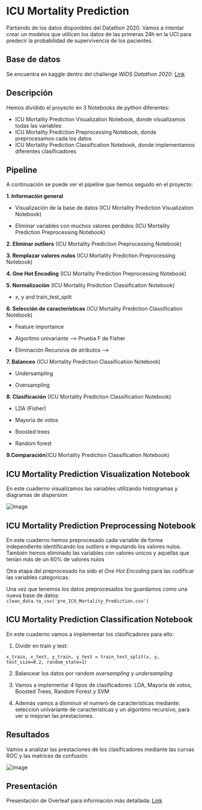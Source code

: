 # ICU Mortality Prediction 

Partiendo de los datos disponibles del Datathon 2020. Vamos a intentar crear un modelos que utilicen los datos de las primeras 24h en la UCI para predecir la probabilidad de supervivencia de los pacientes.

## Base de datos 
Se encuentra en kaggle dentro del challenge *WiDS Datathon 2020*:
[Link](https://www.kaggle.com/c/widsdatathon2020/data)	

## Descripción 
Hemos dividido el proyecto en 3 Notebooks de python diferentes:
* ICU Mortality Prediction Visualization Notebook, donde visualizamos todas las variables
* ICU Mortality Prediction Preprocessing Notebook, donde preprocesamos cada los datos 
* ICU Mortality Prediction Classification Notebook, donde implementamos diferentes clasificadores 
## Pipeline 
A continuación se puede ver el pipeline que hemos seguido en el proyecto:


**1. Información general**

* Visualización de la base de datos (ICU Mortality Prediction Visualization Notebook)

*  Eliminar variables con muchos valores perdidos (ICU Mortality Prediction Preprocessing Notebook)
  
  
**2. Eliminar outliers** (ICU Mortality Prediction Preprocessing Notebook)


**3. Remplazar valores nulos** (ICU Mortality Prediction Preprocessing Notebook)


**4. One Hot Encoding** (ICU Mortality Prediction Preprocessing Notebook)


**5. Normalización** (ICU Mortality Prediction Classification Notebook)

* x, y and train_test_split 


**6. Selección de características** (ICU Mortality Prediction Classification Notebook)

* Feature importance

* Algoritmo univariante --> Prueba F de Fisher

* Eliminación Recursiva de atributos --> 
 
 **7. Balanceo** (ICU Mortality Prediction Classification Notebook)
    
* Undersampling

* Oversampling
 
 **8. Clasificación** (ICU Mortality Prediction Classification Notebook)
 
* LDA (Fisher)
 
* Mayoría de votos
 
* Boosted trees
   
* Random forest
    
 **9.Comparación**(ICU Mortality Prediction Classification Notebook)
 
 ## ICU Mortality Prediction Visualization Notebook 
 En este cuaderno visualizamos las variables utilizando histogramas y diagramas de dispersion
 
 
 ![Image](https://github.com/vdvran/ICU/blob/master/imagenes/visualizacion.png)

 ## ICU Mortality Prediction Preprocessing Notebook
 En este cuaderno hemos preprocesado cada variable de forma independiente identificando los outliers e imputando los valores nulos. También hemos eliminado las variables con valores unicos y aquellas que tenían más de un 60% de valores nulos
 
 
 Otra etapa del preprocesado ha sido el *One Hot Encoding* para las codificar las variables categoricas. 
 
 
 Una vez que tenemos los datos preprocesados los guardamos como una nueva base de datos: 
 `clean_data.to_csv('pre_ICU_Mortality_Prediction.csv')`
 
 ## ICU Mortality Prediction Classification Notebook
 En este cuaderno vamos a implementar los clasificadores para ello:

1. Dividir en train y test:


`x_train, x_test, y_train, y_test = train_test_split(x, y, test_size=0.2, random_state=1)`

2. Balancear los datos por random *oversampling* y *undersampling*


3. Vamos a implementar 4 tipos de clasificadores: LDA, Mayoría de votos, Boosted Trees, Random Forest y SVM


4. Además vamos a disminuir el numero de características mediante: seleccion univariante de caracteristicas y un algoritmo recursivo, para ver si mejoran las prestaciones.

## Resultados 
Vamos a analizar las prestaciones de los clasificadores mediante las curvas ROC y las matrices de confusión.

![Image](https://github.com/vdvran/ICU/blob/master/imagenes/ej_clas.png)
## Presentación
Presentación de Overleaf para información más detallada:
[Link](https://github.com/vdvran/ICU/blob/master/ICU_Mortality_Prediction.pdf)

 
 
 
 
